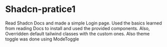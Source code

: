 # Shadcn-pratice1
Read Shadcn Docs and made a simple Login page. Used the basics learned from reading Docs to install and used the provided components. Also, Overridden default tailwind classes with the custom ones. Also theme toggle was done using ModeToggle
